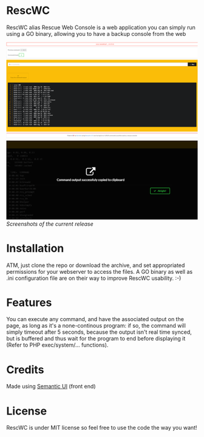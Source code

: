 # RescWC
RescWC alias Rescue Web Console is a web application you can simply run using a GO binary, allowing you to have a backup console from the web

![alt tag](https://raw.githubusercontent.com/Darlelet/RescWC/master/img/demo.png?token=AGO2LdR8qbDayhuvmmlGBmaSXoCag167ks5XgP5TwA%3D%3D)
![alt tag](https://raw.githubusercontent.com/Darlelet/RescWC/master/img/clipboard.png?token=AGO2Lb8Z7CHpfVQbnK7YxdKD8OPdwde1ks5XgP5vwA%3D%3D)
*Screenshots of the current release*

# Installation
ATM, just clone the repo or download the archive, and set appropriated permissions for your webserver to access the files.
A GO binary as well as .ini configuration file are on their way to improve RescWC usability. :-)

# Features
You can execute any command, and have the associated output on the page, as long as it's a none-continous program: if so, the command will simply timeout after 5 seconds, because the output isn't real time synced, but is buffered and thus wait for the program to end before displaying it (Refer to PHP exec/system/... functions).

# Credits
Made using <a href="http://semantic-ui.com">Semantic UI</a> (front end)

# License
RescWC is under MIT license so feel free to use the code the way you want!
